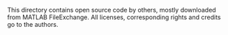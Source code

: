 This directory contains open source code by others, mostly downloaded from MATLAB FileExchange.
All licenses, corresponding rights and credits go to the authors.
